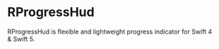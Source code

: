 # RProgressHud
RProgressHud is flexible and lightweight progress indicator for Swift 4 &amp; Swift 5.
